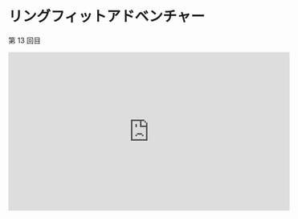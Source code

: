 # リングフィットアドベンチャー
第 13 回目

<iframe width="560" height="315" src="https://www.youtube.com/embed/QT8f2oF3Irs" frameborder="0" allow="accelerometer; autoplay; clipboard-write; encrypted-media; gyroscope; picture-in-picture" allowfullscreen></iframe>
